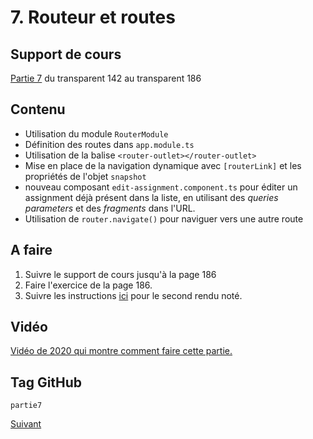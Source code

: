 # 7. Routeur et routes

## Support de cours

[Partie 7](https://docs.google.com/presentation/d/1Z6-lyeMALH-pLg1pMFXzfJ8ZGz6TL3dYytved0445jc/edit?pli=1#slide=id.gac8cefbced_0_197) du transparent 142 au transparent 186

## Contenu

- Utilisation du module `RouterModule`
- Définition des routes dans `app.module.ts`
- Utilisation de la balise ``<router-outlet></router-outlet>``
- Mise en place de la navigation dynamique avec ``[routerLink]`` et les propriétés de l'objet ``snapshot``
- nouveau composant ``edit-assignment.component.ts`` pour éditer un assignment déjà présent dans la liste, en utilisant des *queries parameters* et des *fragments* dans l'URL.
- Utilisation de ``router.navigate()`` pour naviguer vers une autre route

## A faire

1. Suivre le support de cours jusqu'à la page 186
2. Faire l'exercice de la page 186.
3. Suivre les instructions [ici](./Rendu2.md) pour le second rendu noté.

## Vidéo

[Vidéo de 2020 qui montre comment faire cette partie.](https://www.youtube.com/watch?v=HKcusnv4l3Y&t=323s)

## Tag GitHub
`partie7`

[Suivant](Partie8.md)
